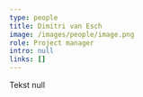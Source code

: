 ```yaml
---
type: people
title: Dimitri van Esch
image: /images/people/image.png
role: Project manager
intro: null
links: []
---
```

Tekst null
